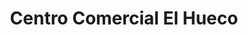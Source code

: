---
title: "Centro Comercial El Hueco"
url: /barrios-altos/centro-comercial-el-hueco/
shop: Einkaufszentrum
---